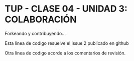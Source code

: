 # TUP - CLASE 04 - UNIDAD 3: COLABORACIÓN

Forkeando y contribuyendo...

Esta linea de codigo resuelve el issue 2 publicado en github

Otra linea de codigo acorde a los comentarios de revisión.